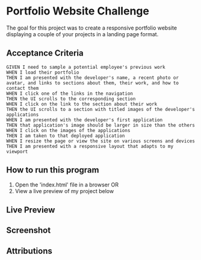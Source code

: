 # Portfolio Website Challenge

The goal for this project was to create a responsive portfolio website displaying a couple of your projects in a landing page format. 

## Acceptance Criteria

````
GIVEN I need to sample a potential employee's previous work
WHEN I load their portfolio
THEN I am presented with the developer's name, a recent photo or avatar, and links to sections about them, their work, and how to contact them
WHEN I click one of the links in the navigation
THEN the UI scrolls to the corresponding section
WHEN I click on the link to the section about their work
THEN the UI scrolls to a section with titled images of the developer's applications
WHEN I am presented with the developer's first application
THEN that application's image should be larger in size than the others
WHEN I click on the images of the applications
THEN I am taken to that deployed application
WHEN I resize the page or view the site on various screens and devices
THEN I am presented with a responsive layout that adapts to my viewport
````

## How to run this program

1. Open the 'index.html' file in a browser
OR
2. View a live preview of my project below

## Live Preview


## Screenshot


## Attributions

